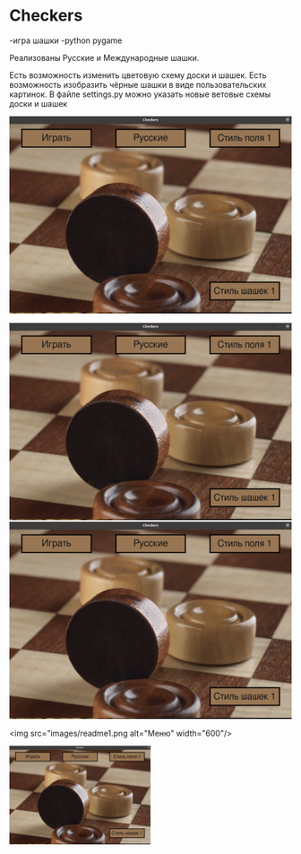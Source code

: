 # Checkers
-игра шашки
-python pygame


Реализованы Русские и Международные шашки.

Есть возможность изменить цветовую схему доски и шашек. Есть возможность изобразить чёрные шашки в виде пользовательских картинок.
В файле settings.py можно указать новые ветовые схемы доски и шашек


![Меню](images/readme1.png "Меню")

![Процесс игры](images/readme1.png "Процесс игры")
![Чёрные апельсины победили!](images/readme1.png "Чёрные апельсины победили!")


<img src="images/readme1.png alt="Меню" width="600"/>

<img src="images/readme1.png" width="50%" height="50%" />
